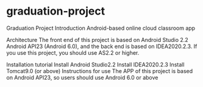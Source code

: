 # graduation-project
Graduation Project Introduction Android-based online cloud classroom app

Architecture The front end of this project is based on Android Studio 2.2 Android API23 (Android 6.0), and the back end is based on IDEA2020.2.3. If you use this project, you should use AS2.2 or higher.

Installation tutorial Install Android Studio2.2 Install IDEA2020.2.3 Install Tomcat9.0 (or above) Instructions for use The APP of this project is based on Android API23, so users should use Android 6.0 or above
